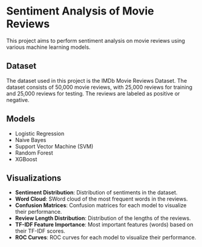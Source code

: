 # Sentiment Analysis of Movie Reviews

This project aims to perform sentiment analysis on movie reviews using various machine learning models.

## Dataset

The dataset used in this project is the IMDb Movie Reviews Dataset. The dataset consists of 50,000 movie reviews, with 25,000 reviews for training and 25,000 reviews for testing. The reviews are labeled as positive or negative.

## Models

- Logistic Regression
- Naive Bayes
- Support Vector Machine (SVM)
- Random Forest
- XGBoost

## Visualizations

- **Sentiment Distribution**: Distribution of sentiments in the dataset.
- **Word Cloud**: SWord cloud of the most frequent words in the reviews.
- **Confusion Matrices**: Confusion matrices for each model to visualize their performance.
- **Review Length Distribution**: Distribution of the lengths of the reviews.
- **TF-IDF Feature Importance**: Most important features (words) based on their TF-IDF scores.
- **ROC Curves**: ROC curves for each model to visualize their performance.
